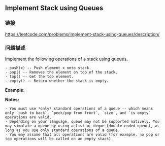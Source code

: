 ## Implement Stack using Queues  
### 链接  
https://leetcode.com/problems/implement-stack-using-queues/description/  
### 问题描述
Implement the following operations of a stack using queues.

	- push(x) -- Push element x onto stack.
	- pop() -- Removes the element on top of the stack.
	- top() -- Get the top element.
	- empty() -- Return whether the stack is empty.

**Example:**

**Notes:**

	- You must use *only* standard operations of a queue -- which means only `push to back`, `peek/pop from front`, `size`, and `is empty` operations are valid.
	- Depending on your language, queue may not be supported natively. You may simulate a queue by using a list or deque (double-ended queue), as long as you use only standard operations of a queue.
	- You may assume that all operations are valid (for example, no pop or top operations will be called on an empty stack).
